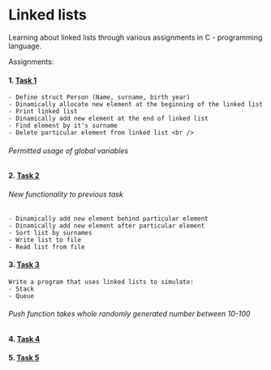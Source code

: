 # Linked lists

Learning about linked lists through various assignments in C - programming language.

Assignments:
#### 1. [Task 1](Task_1/Task_1.c)
    - Define struct Person (Name, surname, birth year)
    - Dinamically allocate new element at the beginning of the linked list
    - Print linked list
    - Dinamically add new element at the end of linked list
    - Find element by it's surname
    - Delete particular element from linked list <br />
###### *Permitted usage of global variables*

#### 2. [Task 2](task_2/task_2.c)
###### *New functionality to previous task*
    - Dinamically add new element behind particular element
    - Dinamically add new element after particular element
    - Sort list by surnames
    - Write list to file
    - Read list from file

#### 3. [Task 3](task_3/task_3.c)
    Write a program that uses linked lists to simulate:
    - Stack
    - Queue
###### *Push function takes whole randomly generated number between 10-100*

#### 4. [Task 4](task_4/README.md)
#### 5. [Task 5](task_5/README.md)
